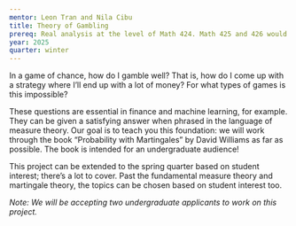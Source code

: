 ```yaml
---
mentor: Leon Tran and Nila Cibu
title: Theory of Gambling
prereq: Real analysis at the level of Math 424. Math 425 and 426 would be great to have too, but can be learned during the project.
year: 2025
quarter: winter
---
```


In a game of chance, how do I gamble well? That is, how do I come up with a strategy where I’ll end up with a lot of money? For what types of games is this impossible?

These questions are essential in finance and machine learning, for example. They can be given a satisfying answer when phrased in the language of measure theory. Our goal is to teach you this foundation: we will work through the book “Probability with Martingales” by David Williams as far as possible. The book is intended for an undergraduate audience! 

This project can be extended to the spring quarter based on student interest; there’s a lot to cover. Past the fundamental measure theory and martingale theory, the topics can be chosen based on student interest too.

*Note: We will be accepting two undergraduate applicants to work on this project.*